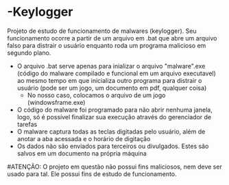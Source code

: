 # -Keylogger
Projeto de estudo de funcionamento de malwares (keylogger). Seu funcionamento ocorre a partir de um arquivo em .bat que abre um arquivo 
falso para distrair o usuário enquanto roda um programa malicioso em segundo plano.

- O arquivo .bat serve apenas para inializar o arquivo "malware".exe (código do malware compilado e funcional em um arquivo executavel) ao mesmo tempo em que 
inicializa outro programa para distrair o usuário (pode ser um jogo, um documento em pdf, qualquer coisa)
  - No nosso caso, colocamos o arquivo de um jogo (windowsframe.exe)
- O código do malware foi programado para não abrir nenhuma janela, logo, só é possível finalizar sua execução através do gerenciador de tarefas
- O malware captura todas as teclas digitadas pelo usuário, além de anotar a aba acessada e o horário de digitação
- Os dados não são enviados para terceiros ou divulgados. Estes são salvos em um documento na própria máquina

#ATENÇÃO: O projeto em questão não possui fins maliciosos, nem deve ser usado para tal. Ele possui fins de estudo de funcionamento.
